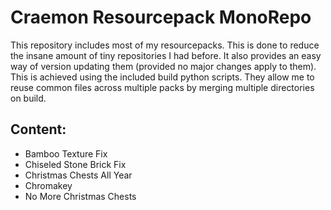 # Craemon Resourcepack MonoRepo
This repository includes most of my resourcepacks. This is done to reduce the insane amount of tiny repositories I had before. It also provides an easy way of version updating them (provided no major changes apply to them). This is achieved using the included build python scripts. They allow me to reuse common files across multiple packs by merging multiple directories on build.

## Content:

- Bamboo Texture Fix
- Chiseled Stone Brick Fix
- Christmas Chests All Year
- Chromakey
- No More Christmas Chests